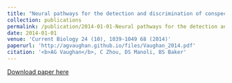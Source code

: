 ```yaml
---
title: "Neural pathways for the detection and discrimination of conspecific song in D. melanogaster "
collection: publications
permalink: /publication/2014-01-01-Neural pathways for the detection and discrimination of conspecific song in D. melanogaster
date: 2014-01-01
venue: 'Current Biology 24 (10), 1039-1049 68 (2014)'
paperurl: 'http://agvaughan.github.io/files/Vaughan_2014.pdf'
citation: '<b>AG Vaughan</b>, C Zhou, DS Manoli, BS Baker'
---
```

[Download paper here](http://agvaughan.github.io/files/Vaughan_2014.pdf)
